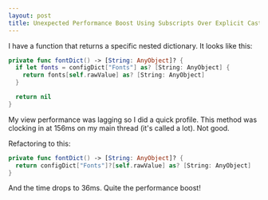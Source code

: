 ```yaml
---
layout: post
title: Unexpected Performance Boost Using Subscripts Over Explicit Casting
---
```


I have a function that returns a specific nested dictionary. It looks like this:

```swift
private func fontDict() -> [String: AnyObject]? {
  if let fonts = configDict["Fonts"] as? [String: AnyObject] {
    return fonts[self.rawValue] as? [String: AnyObject]
  }

  return nil
}
```

My view performance was lagging so I did a quick profile. This method was clocking in at 156ms on my main thread (it's called a lot). Not good.

Refactoring to this:

```swift
private func fontDict() -> [String: AnyObject]? {
  return configDict["Fonts"]?[self.rawValue] as? [String: AnyObject]
}
```

And the time drops to 36ms. Quite the performance boost!
